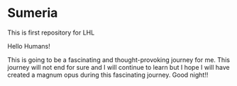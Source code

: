 # Sumeria
This is first repository for LHL

Hello Humans!

This is going to be a fascinating and thought-provoking journey for me.
This journey will not end for sure and I will continue to learn but I hope I will have created a magnum opus during this fascinating journey.
Good night!!
